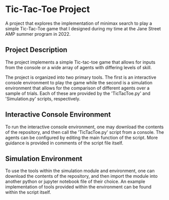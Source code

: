# Tic-Tac-Toe Project

A project that explores the implementation of minimax search to play a simple Tic-Tac-Toe game that I designed during my time at the Jane Street AMP summer program in 2022. 

## Project Description

The project implements a simple Tic-tac-toe game that allows for inputs from the console or a wide array of agents with differing levels of skill.

The project is organized into two primary tools. The first is an interactive console environment to play the game while the second is a simulation environment that allows for the comparison of different agents over a sample of trials. Each of these are provided by the 'TicTacToe.py' and 'Simulation.py' scripts, respectively.

## Interactive Console Environment

To run the interactive console environment, one may download the contents of the repository, and then call the 'TicTacToe.py' script from a console. The agents can be configured by editing the main function of the script. More guidance is provided in comments of the script file itself.

## Simulation Environment

To use the tools within the simulation module and environment, one can download the contents of the repository, and then import the module into another python or jupyter notebook file of their choice. An example implementation of tools provided within the environment can be found within the script itself.
